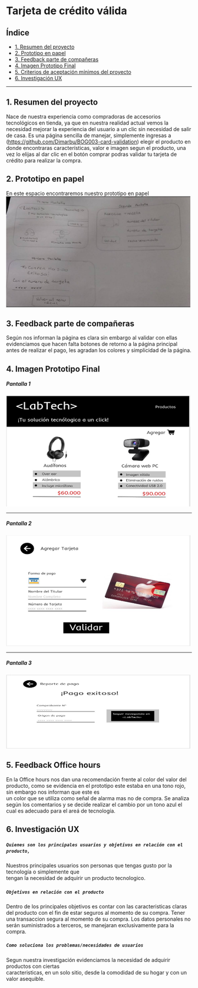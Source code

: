 # Tarjeta de crédito válida

## Índice

* [1. Resumen del proyecto](#1-resumen-del-proyecto)
* [2. Prototipo en papel](#2-prototipo-en-papel)
* [3. Feedback parte de compañeras](#3-Feedback-parte-de-compañeras)
* [4. Imagen Prototipo Final](#4-Imagen-Prototipo-Final)
* [5. Criterios de aceptación mínimos del proyecto](#5-criterios-de-aceptación-mínimos-del-proyecto)
* [6. Investigación UX](#6-Investigación-UX)

***

## 1. Resumen del proyecto

<LabTech> Nace de nuestra experiencia como compradoras de accesorios tecnológicos en tienda,
ya que en nuestra realidad actual vemos la necesidad mejorar la experiencia del usuario a un clic sin 
necesidad de salir de casa. Es una página sencilla de manejar, simplemente ingresas a  
 (https://github.com/Dimarbu/BOG003-card-validation) elegir el producto en donde encontraras 
 características, valor e imagen segun el producto, una vez lo elijas al dar clic en el botón comprar 
podras validar tu tarjeta de crédito para realizar la compra.

## 2. Prototipo en papel

En este espacio encontraremos nuestro prototipo en papel <img src= "https://github.com/Dimarbu/BOG003-card-validation/blob/master/src/Imagenes/Prototipo.jpg" width="500" height="300"/>

## 3. Feedback parte de compañeras

Según nos informan la página es clara sin embargo al validar con ellas evidenciamos que hacen falta
botones de retorno a la página principal antes de realizar el pago, les agradan los colores y 
simplicidad de la página.

## 4. Imagen Prototipo Final 

##### Pantalla 1 

<img src="https://github.com/Dimarbu/BOG003-card-validation/blob/master/src/Imagenes/figma-Pantalla1.jpg" width="500" height="300"/>

***
##### Pantalla 2 

<img src="https://github.com/Dimarbu/BOG003-card-validation/blob/master/src/Imagenes/figma-Pantalla2.jpg" width="500" height="300"/>

***

##### Pantalla 3 

<img src="https://github.com/Dimarbu/BOG003-card-validation/blob/master/src/Imagenes/figma-Pantalla3.jpg" width="500" height="200"/>

## 5. Feedback Office hours

En la Office hours nos dan una recomendación frente al color del valor del producto, 
como se evidencia en el prototipo este estaba en una tono rojo, sin embargo nos informan que este es  
un color que se utiliza como señal de alarma mas no de compra. Se analiza según los comentarios y se
decide realizar el cambio por un tono azul el cual es adecuado para el areá de tecnología.

## 6. Investigación UX

##### `Quienes son los principales usuarios y objetivos en relación con el producto,`

  Nuestros principales usuarios son personas que tengas gusto por la tecnología o simplemente que    
  tengan la necesidad de adquirir un producto tecnologico.

##### `Objetivos en relación con el producto`
  
Dentro de los principales objetivos es contar con las caracteristicas claras del producto con el fin 
de estar seguros al momento de su compra.
Tener una transaccion segura al momento de su compra.
Los datos personales no serán suministrados a terceros, se manejaran exclusivamente para la compra.

##### `Como soluciona los problemas/necesidades de usuarios`
  
  Segun nuestra investigación evidenciamos la necesidad de adquirir productos con ciertas  
  caracteristicas, en un solo sitio, desde la comodidad de su hogar y con un valor asequible. 